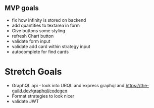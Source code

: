## MVP goals
* fix how infinity is stored on backend
* add quantities to textarea in form
* Give buttons some styling
* refresh Chart button
* validate form input
* validate add card within strategy input
* autocomplete for find cards

# Stretch Goals
* GraphQL api - look into URQL and express graphql and https://the-guild.dev/graphql/codegen 
* Format strategies to look nicer
* validate JWT